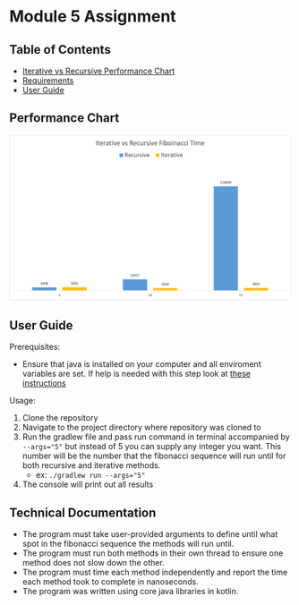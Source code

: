 # Module 5 Assignment

## Table of Contents

* [Iterative vs Recursive Performance Chart](#performance-chart)
* [Requirements](#requirements)
* [User Guide](#user-guide)

## Performance Chart
![alt text](https://github.com/davix14/module5Assignment/blob/master/Chart.png "Performance Chart")

## User Guide
Prerequisites:

* Ensure that java is installed on your computer and all enviroment variables are set. If help is needed with this step look at [these instructions](https://www.java.com/en/download/help/path.html)

Usage:
1. Clone the repository
2. Navigate to the project directory where repository was cloned to
3. Run the gradlew file and pass run command in terminal accompanied by ```--args="5"``` but instead of 5 you can supply any integer you want. This number will be the number that the fibonacci sequence will run until for both recursive and iterative methods.
   * ex: ```./gradlew run --args="5"```
4. The console will print out all results

## Technical Documentation

* The program must take user-provided arguments to define until what spot in the fibonacci sequence the methods will run until.
* The program must run both methods in their own thread to ensure one method does not slow down the other.
* The program must time each method independently and report the time each method took to complete in nanoseconds.
* The program was written using core java libraries in kotlin.
